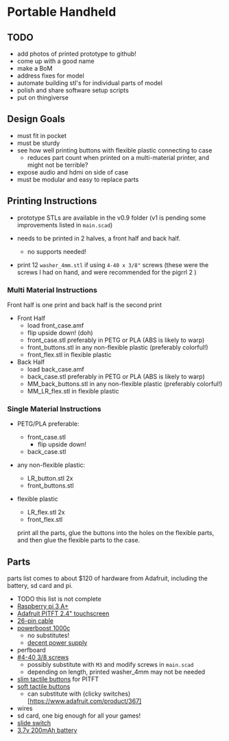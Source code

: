 # Portable Handheld

## TODO

- add photos of printed prototype to github!
- come up with a good name
- make a BoM
- address fixes for model
- automate building stl's for individual parts of model
- polish and share software setup scripts
- put on thingiverse

## Design Goals
- must fit in pocket
- must be sturdy
- see how well printing buttons with flexible plastic connecting to case
  - reduces part count when printed on a multi-material printer, and might not be terrible?
- expose audio and hdmi on side of case
- must be modular and easy to replace parts

## Printing Instructions
- prototype STLs are available in the v0.9 folder (v1 is pending some improvements listed in `main.scad`)
- needs to be printed in 2 halves, a front half and back half.
  - no supports needed!

- print 12 `washer_4mm.stl` if using `4-40 x 3/8"` screws (these were the screws I had on hand, and were recommended for the pigrrl 2
)
### Multi Material Instructions

Front half is one print and back half is the second print

- Front Half
  - load front_case.amf
  - flip upside down! (doh)
  - front_case.stl preferably in PETG or PLA (ABS is likely to warp)
  - front_buttons.stl in any non-flexible plastic (preferably colorful!)
  - front_flex.stl in flexible plastic
- Back Half
  - load back_case.amf
  - back_case.stl preferably in PETG or PLA (ABS is likely to warp)
  - MM_back_buttons.stl in any non-flexible plastic (preferably colorful!)
  - MM_LR_flex.stl in flexible plastic

### Single Material Instructions

- PETG/PLA preferable:
  - front_case.stl
    - flip upside down!
  - back_case.stl
- any non-flexible plastic:
  - LR_button.stl 2x
  - front_buttons.stl
- flexible plastic
  - LR_flex.stl 2x
  - front_flex.stl

  print all the parts, glue the buttons into the holes on the flexible parts, and then glue the flexible parts to the case.

## Parts

parts list comes to about $120 of hardware from Adafruit, including the battery, sd card and pi.

- TODO this list is not complete
- [Raspberry pi 3 A+](https://www.adafruit.com/product/4027)
- [Adafruit PITFT 2.4" touchscreen](https://www.adafruit.com/product/2455)
- [26-pin cable](https://www.adafruit.com/product/862)
- [powerboost 1000c](https://www.adafruit.com/product/2465)
  - no substitutes!
  - [decent power supply](https://www.adafruit.com/product/1995)
- perfboard
- [#4-40 3/8 screws](https://www.amazon.com/Machine-Screws-Phillips-Stainless-Quantity/dp/B01LY5VW6Q)
  - possibly substitute with `M3` and modify screws in `main.scad`
  - depending on length, printed washer_4mm may not be needed
- [slim tactile buttons](https://www.adafruit.com/product/1489) for PITFT
- [soft tactile buttons](https://www.adafruit.com/product/3101)
  - can substitute with (clicky switches)[https://www.adafruit.com/product/367]
- wires
- sd card, one big enough for all your games!
- [slide switch](https://www.adafruit.com/product/805)
- [3.7v 200mAh battery](https://www.adafruit.com/product/2011)